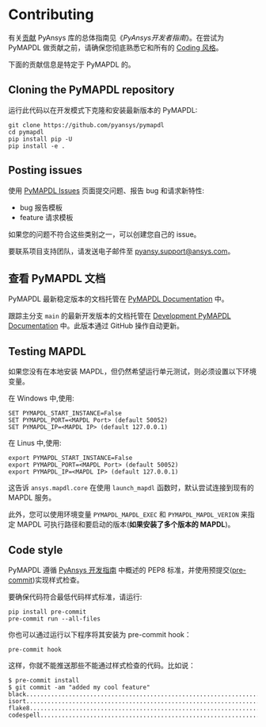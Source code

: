 # Contributing
有关[贡献](https://dev.docs.pyansys.com/dev/how-to/contributing.html) PyAnsys 库的总体指南见《*PyAnsys开发者指南*》。在尝试为 PyMAPDL 做贡献之前，请确保您彻底熟悉它和所有的 [Coding 风格](https://dev.docs.pyansys.com/dev/coding-style/index.html)。

下面的贡献信息是特定于 PyMAPDL 的。

## Cloning the PyMAPDL repository
运行此代码以在开发模式下克隆和安装最新版本的 PyMAPDL:

```
git clone https://github.com/pyansys/pymapdl
cd pymapdl
pip install pip -U
pip install -e .
```

## Posting issues
使用 [PyMAPDL Issues](https://github.com/pyansys/pymapdl/issues) 页面提交问题、报告 bug 和请求新特性:

- bug 报告模板
- feature 请求模板

如果您的问题不符合这些类别之一，可以创建您自己的 issue。

要联系项目支持团队，请发送电子邮件至 pyansy.support@ansys.com。

## 查看 PyMAPDL 文档
PyMAPDL 最新稳定版本的文档托管在 [PyMAPDL Documentation](https://mapdl.docs.pyansys.com/version/stable/) 中。

跟踪主分支 `main` 的最新开发版本的文档托管在 [Development PyMAPDL Documentation](https://mapdl.docs.pyansys.com/version/dev/) 中。此版本通过 GitHub 操作自动更新。

## Testing MAPDL
如果您没有在本地安装 MAPDL，但仍然希望运行单元测试，则必须设置以下环境变量。

在 Windows 中,使用:
```
SET PYMAPDL_START_INSTANCE=False
SET PYMAPDL_PORT=<MAPDL Port> (default 50052)
SET PYMAPDL_IP=<MAPDL IP> (default 127.0.0.1)
```

在 Linus 中,使用:
```
export PYMAPDL_START_INSTANCE=False
export PYMAPDL_PORT=<MAPDL Port> (default 50052)
export PYMAPDL_IP=<MAPDL IP> (default 127.0.0.1)
```

这告诉 `ansys.mapdl.core` 在使用 `launch_mapdl` 函数时，默认尝试连接到现有的 MAPDL 服务。

此外，您可以使用环境变量 `PYMAPDL_MAPDL_EXEC` 和 `PYMAPDL_MAPDL_VERION` 来指定 MAPDL 可执行路径和要启动的版本(**如果安装了多个版本的 MAPDL**)。

## Code style
PyMAPDL 遵循 [PyAnsys 开发指南](https://dev.docs.pyansys.com/dev/) 中概述的 PEP8 标准，并使用预提交([pre-commit](https://pre-commit.com/))实现样式检查。

要确保代码符合最低代码样式标准，请运行:

```
pip install pre-commit
pre-commit run --all-files
```

你也可以通过运行以下程序将其安装为 pre-commit hook：
```
pre-commit hook
```

这样，你就不能推送那些不能通过样式检查的代码。比如说：

```
$ pre-commit install
$ git commit -am "added my cool feature"
black....................................................................Passed
isort....................................................................Passed
flake8...................................................................Passed
codespell................................................................Passed
```
